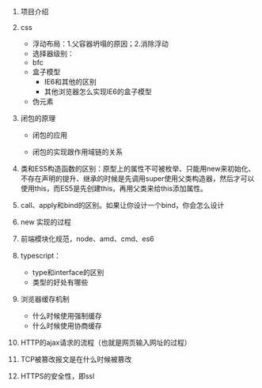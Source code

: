 1. 项目介绍

2. css

   - 浮动布局：1.父容器坍塌的原因；2.消除浮动
   - 选择器级别：
   - bfc
   - 盒子模型
     - IE6和其他的区别
     - 其他浏览器怎么实现IE6的盒子模型
   - 伪元素

3. 闭包的原理

   - 闭包的应用

   - 闭包的实现跟作用域链的关系

4. 类和ES5构造函数的区别：原型上的属性不可被枚举、只能用new来初始化、不存在声明的提升、继承的时候是先调用super使用父类构造器，然后才可以使用this，而ES5是先创建this，再用父类来给this添加属性。

5. call、apply和bind的区别。如果让你设计一个bind，你会怎么设计

6. new 实现的过程

7. 前端模块化规范，node、amd、cmd、es6

8. typescript：

   - type和interface的区别
   - 类型的好处有哪些

9. 浏览器缓存机制

   - 什么时候使用强制缓存
   - 什么时候使用协商缓存

10. HTTP的ajax请求的流程（也就是网页输入网址的过程）

11. TCP被篡改报文是在什么时候被篡改

12. HTTPS的安全性，即ssl

